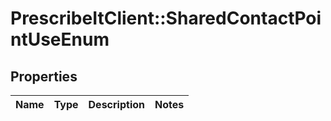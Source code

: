 # PrescribeItClient::SharedContactPointUseEnum

## Properties
Name | Type | Description | Notes
------------ | ------------- | ------------- | -------------

